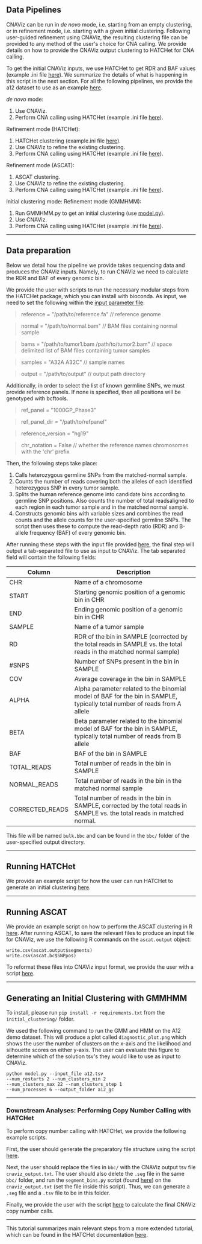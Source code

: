 ## Data Pipelines
CNAViz can be run in *de novo* mode, i.e. starting from an empty clustering, or in refinement mode, i.e. starting with a given initial clustering. Following user-guided refinement using CNAViz, the resulting clustering file can be provided to any method of the user's choice for CNA calling. We provide details on how to provide the CNAViz output clustering to HATCHet for CNA calling.

To get the initial CNAViz inputs, we use HATCHet to get RDR and BAF values (example .ini file [here](docs/hatchet_rdrbaf.ini)). We summarize the details of what is happening in this script in the next section. For all the following pipelines, we provide the a12 dataset to use as an example [here](data/demo/a12.tsv). 

*de novo* mode:
1. Use CNAViz.
2. Perform CNA calling using HATCHet (example .ini file [here](docs/hatchet_post.ini)).

Refinement mode (HATCHet): 
1. HATCHet clustering (example.ini file [here](docs/hatchet_pre.ini)).
2. Use CNAViz to refine the existing clustering.
3. Perform CNA calling using HATCHet (example .ini file [here](docs/hatchet_post.ini)).

Refinement mode (ASCAT): 
1. ASCAT clustering.
2. Use CNAViz to refine the existing clustering.
3. Perform CNA calling using HATCHet (example .ini file [here](docs/hatchet_post.ini)).

Initial clustering mode:
Refinement mode (GMMHMM):
1. Run GMMHMM.py to get an initial clustering (use [model.py](initial_clustering/model.py)).
2. Use CNAViz.
3. Perform CNA calling using HATCHet (example .ini file [here](docs/hatchet_post.ini)).

***

## Data preparation
Below we detail how the pipeline we provide takes sequencing data and produces the CNAViz inputs. Namely, to run CNAViz we need to calculate the RDR and BAF of every genomic bin. 

We provide the user with scripts to run the necessary modular steps from the HATCHet package, which you can install with bioconda. As input, we need to set the following within the [input parameter file](docs/hatchet_rdrbaf.ini):

> reference = "/path/to/reference.fa" // reference genome

> normal = "/path/to/normal.bam" // BAM files containing normal sample

> bams = "/path/to/tumor1.bam /path/to/tumor2.bam" // space delimited list of BAM files containing tumor samples

> samples = "A32A A32C" // sample names

> output = "/path/to/output" // output path directory

Additionally, in order to select the list of known germline SNPs, we must provide reference panels. If none is specified, then all positions will be genotyped with bcftools. 
> ref_panel = "1000GP_Phase3"

> ref_panel_dir = "/path/to/refpanel"

> reference_version = "hg19"

> chr_notation = False // whether the reference names chromosomes with the 'chr' prefix

Then, the following steps take place: 
1. Calls heterozygous germline SNPs from the matched-normal sample.
2. Counts the number of reads covering both the alleles of each identified heterozygous SNP in every tumor sample. 
3. Splits the human reference genome into candidate bins according to germline SNP positions. Also counts the number of total readsaligned to each region in each tumor sample and in the matched normal sample. 
4. Constructs genomic bins with variable sizes and combines the read counts and the allele counts for the user-specified germline SNPs. The script then uses these to compute the read-depth ratio (RDR) and B-allele frequency (BAF) of every genomic bin. 

After running these steps with the input file provided [here](docs/hatchet_rdrbaf.ini), the final step will output a tab-separated file to use as input to CNAViz. The tab separated field will contain the following fields: 

| Column      | Description |
| ----------- | ----------- |
| CHR	        | Name of a chromosome |
| START	        | Starting genomic position of a genomic bin in CHR |
| END	        | Ending genomic position of a genomic bin in CHR |
| SAMPLE	        | Name of a tumor sample |
| RD	        | RDR of the bin in SAMPLE (corrected by the total reads in SAMPLE vs. the total reads in the matched normal sample) |
| #SNPS	        | Number of SNPs present in the bin in SAMPLE |
| COV	        | Average coverage in the bin in SAMPLE |
| ALPHA	        | Alpha parameter related to the binomial model of BAF for the bin in SAMPLE, typically total number of reads from A allele |
| BETA	        | Beta parameter related to the binomial model of BAF for the bin in SAMPLE, typically total number of reads from B allele |
| BAF	        | BAF of the bin in SAMPLE |
| TOTAL_READS	        | Total number of reads in the bin in SAMPLE |
| NORMAL_READS	        | Total number of reads in the bin in the matched normal sample |
| CORRECTED_READS	        | Total number of reads in the bin in SAMPLE, corrected by the total reads in SAMPLE vs. the total reads in matched normal. |

This file will be named `bulk.bbc` and can be found in the `bbc/` folder of the user-specified output directory. 

***

## Running HATCHet

We provide an example script for how the user can run HATCHet to generate an initial clustering [here](docs/hatchet_pre.ini).

***

## Running ASCAT

We provide an example script on how to perform the ASCAT clustering in R [here](data/ascat/ascat_outputs/ASCAT_casasent.R). After running ASCAT, to save the relevant files to produce an input file for CNAViz, we use the following R commands on the `ascat.output` object:
```
write.csv(ascat.output$segments)
write.csv(ascat.bc$SNPpos)
```
To reformat these files into CNAViz input format, we provide the user with a script [here](data/ascat/ascat_outputs/ascat2cnaviz_input.py). 

***

## Generating an Initial Clustering with GMMHMM

To install, please run `pip install -r requirements.txt` from the `initial_clustering/` folder. 


We used the following command to run the GMM and HMM on the A12 demo dataset. This will produce a plot called `diagnostic_plot.png` which shows the user the number of clusters on the x-axis and the likelihood and silhouette scores on either y-axis. The user can evaluate this figure to determine which of the solution tsv's they would like to use as input to CNAViz. 

```
python model.py --input_file a12.tsv
--num_restarts 2 --num_clusters_min 2
--num_clusters_max 22 --num_clusters_step 1
--num_processes 6 --output_folder a12_gc
```
***

### Downstream Analyses: Performing Copy Number Calling with HATCHet

To perform copy number calling with HATCHet, we provide the following example scripts.

First, the user should generate the preparatory file structure using the script [here](docs/hatchet_pre.ini).

Next, the user should replace the files in `bbc/` with the CNAViz output tsv file `cnaviz_output.txt`. The user should also delete the `.seg` file in the same `bbc/` folder, and run the `segment_bins.py` script (found [here](scripts/segment_bins.py)) on the `cnaviz_output.txt` (set the file inside this script). Thus, we can generate a `.seg` file and a `.tsv` file to be in this folder. 

Finally, we provide the user with the script [here](docs/hatchet_post.ini) to calculate the final CNAViz copy number calls. 

***

This tutorial summarizes main relevant steps from a more extended tutorial, which can be found in the HATCHet documentation [here](http://compbio.cs.brown.edu/hatchet/doc_fullpipeline.html#demos). 
